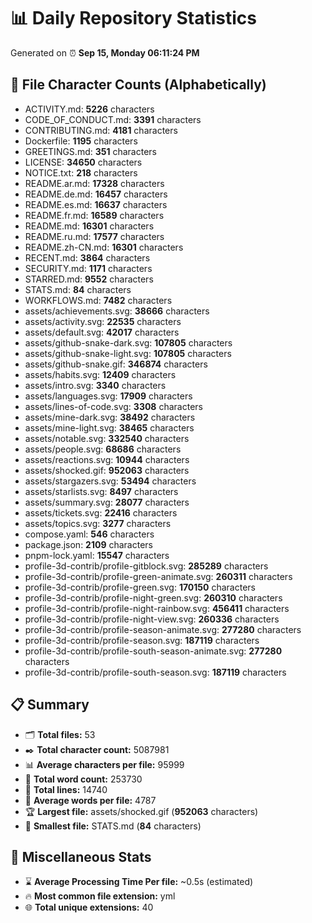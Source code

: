 # 📊 Daily Repository Statistics
Generated on ⏰ **Sep 15, Monday 06:11:24 PM**

## 📂 File Character Counts (Alphabetically)
- ACTIVITY.md: **5226** characters
- CODE_OF_CONDUCT.md: **3391** characters
- CONTRIBUTING.md: **4181** characters
- Dockerfile: **1195** characters
- GREETINGS.md: **351** characters
- LICENSE: **34650** characters
- NOTICE.txt: **218** characters
- README.ar.md: **17328** characters
- README.de.md: **16457** characters
- README.es.md: **16637** characters
- README.fr.md: **16589** characters
- README.md: **16301** characters
- README.ru.md: **17577** characters
- README.zh-CN.md: **16301** characters
- RECENT.md: **3864** characters
- SECURITY.md: **1171** characters
- STARRED.md: **9552** characters
- STATS.md: **84** characters
- WORKFLOWS.md: **7482** characters
- assets/achievements.svg: **38666** characters
- assets/activity.svg: **22535** characters
- assets/default.svg: **42017** characters
- assets/github-snake-dark.svg: **107805** characters
- assets/github-snake-light.svg: **107805** characters
- assets/github-snake.gif: **346874** characters
- assets/habits.svg: **12409** characters
- assets/intro.svg: **3340** characters
- assets/languages.svg: **17909** characters
- assets/lines-of-code.svg: **3308** characters
- assets/mine-dark.svg: **38492** characters
- assets/mine-light.svg: **38465** characters
- assets/notable.svg: **332540** characters
- assets/people.svg: **68686** characters
- assets/reactions.svg: **10944** characters
- assets/shocked.gif: **952063** characters
- assets/stargazers.svg: **53494** characters
- assets/starlists.svg: **8497** characters
- assets/summary.svg: **28077** characters
- assets/tickets.svg: **22416** characters
- assets/topics.svg: **3277** characters
- compose.yaml: **546** characters
- package.json: **2109** characters
- pnpm-lock.yaml: **15547** characters
- profile-3d-contrib/profile-gitblock.svg: **285289** characters
- profile-3d-contrib/profile-green-animate.svg: **260311** characters
- profile-3d-contrib/profile-green.svg: **170150** characters
- profile-3d-contrib/profile-night-green.svg: **260310** characters
- profile-3d-contrib/profile-night-rainbow.svg: **456411** characters
- profile-3d-contrib/profile-night-view.svg: **260336** characters
- profile-3d-contrib/profile-season-animate.svg: **277280** characters
- profile-3d-contrib/profile-season.svg: **187119** characters
- profile-3d-contrib/profile-south-season-animate.svg: **277280** characters
- profile-3d-contrib/profile-south-season.svg: **187119** characters

## 📋 Summary
- 🗂️ **Total files:** 53
- ✒️ **Total character count:** 5087981
- 📊 **Average characters per file:** 95999
- 📝 **Total word count:** 253730
- 🧾 **Total lines:** 14740
- 📐 **Average words per file:** 4787
- 🏆 **Largest file:** assets/shocked.gif (**952063** characters)
- 🥉 **Smallest file:** STATS.md (**84** characters)

## 🌟 Miscellaneous Stats
- ⌛ **Average Processing Time Per file:** ~0.5s (estimated)
- 🔥 **Most common file extension:** yml
- 🌐 **Total unique extensions:** 40
